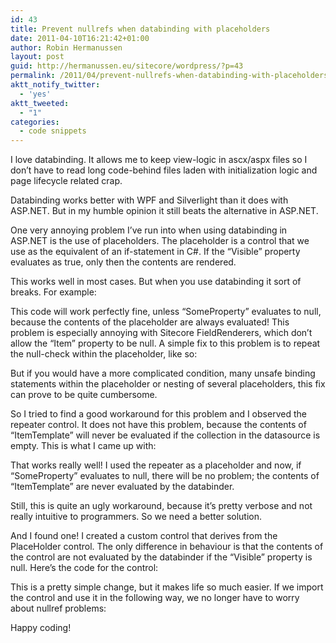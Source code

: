 ```yaml
---
id: 43
title: Prevent nullrefs when databinding with placeholders
date: 2011-04-10T16:21:42+01:00
author: Robin Hermanussen
layout: post
guid: http://hermanussen.eu/sitecore/wordpress/?p=43
permalink: /2011/04/prevent-nullrefs-when-databinding-with-placeholders/
aktt_notify_twitter:
  - 'yes'
aktt_tweeted:
  - "1"
categories:
  - code snippets
---
```

I love databinding. It allows me to keep view-logic in ascx/aspx files so I don&#8217;t have to read long code-behind files laden with initialization logic and page lifecycle related crap.

Databinding works better with WPF and Silverlight than it does with ASP.NET. But in my humble opinion it still beats the alternative in ASP.NET.

One very annoying problem I&#8217;ve run into when using databinding in ASP.NET is the use of placeholders. The placeholder is a control that we use as the equivalent of an if-statement in C#. If the &#8220;Visible&#8221; property evaluates as true, only then the contents are rendered.

This works well in most cases. But when you use databinding it sort of breaks. For example:



This code will work perfectly fine, unless &#8220;SomeProperty&#8221; evaluates to null, because the contents of the placeholder are always evaluated! This problem is especially annoying with Sitecore FieldRenderers, which don&#8217;t allow the &#8220;Item&#8221; property to be null. A simple fix to this problem is to repeat the null-check within the placeholder, like so:



But if you would have a more complicated condition, many unsafe binding statements within the placeholder or nesting of several placeholders, this fix can prove to be quite cumbersome.

So I tried to find a good workaround for this problem and I observed the repeater control. It does not have this problem, because the contents of &#8220;ItemTemplate&#8221; will never be evaluated if the collection in the datasource is empty. This is what I came up with:  


That works really well! I used the repeater as a placeholder and now, if &#8220;SomeProperty&#8221; evaluates to null, there will be no problem; the contents of &#8220;ItemTemplate&#8221; are never evaluated by the databinder.

Still, this is quite an ugly workaround, because it&#8217;s pretty verbose and not really intuitive to programmers. So we need a better solution.

And I found one! I created a custom control that derives from the PlaceHolder control. The only difference in behaviour is that the contents of the control are not evaluated by the databinder if the &#8220;Visible&#8221; property is null. Here&#8217;s the code for the control:



This is a pretty simple change, but it makes life so much easier. If we import the control and use it in the following way, we no longer have to worry about nullref problems:



Happy coding!